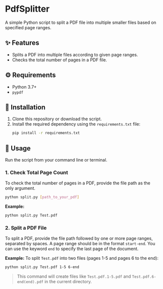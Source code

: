 # PdfSplitter

A simple Python script to split a PDF file into multiple smaller files based on specified page ranges.

## ✨ Features

*   Splits a PDF into multiple files according to given page ranges.
*   Checks the total number of pages in a PDF file.

## ⚙️ Requirements

*   Python 3.7+
*   `pypdf`

## 🚀 Installation

1.  Clone this repository or download the script.
2.  Install the required dependency using the `requirements.txt` file:
    ```bash
    pip install -r requirements.txt
    ```

## 📖 Usage

Run the script from your command line or terminal.

### 1. Check Total Page Count
To check the total number of pages in a PDF, provide the file path as the only argument.
```bash
python split.py [path_to_your_pdf]
```
**Example:**
```bash
python split.py Test.pdf
```

### 2. Split a PDF File
To split a PDF, provide the file path followed by one or more page ranges, separated by spaces. A page range should be in the format `start-end`. You can use the keyword `end` to specify the last page of the document.

**Example:** To split `Test.pdf` into two files (pages 1-5 and pages 6 to the end):
```bash
python split.py Test.pdf 1-5 6-end
```
> This command will create files like `Test.pdf.1-5.pdf` and `Test.pdf.6-end(end).pdf` in the current directory.
